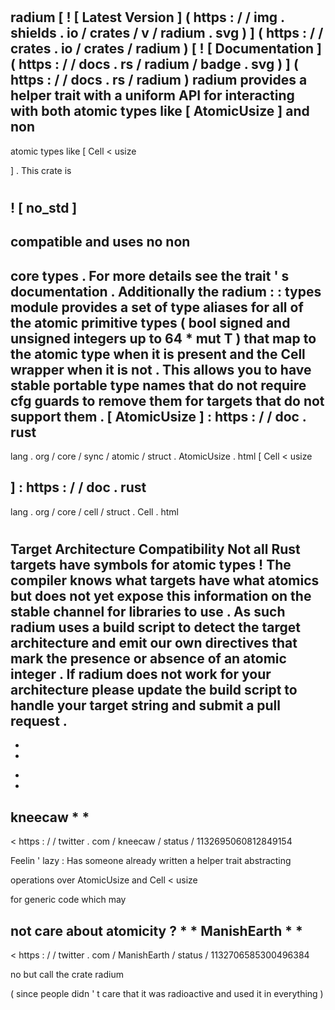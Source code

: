 #
radium
[
!
[
Latest
Version
]
(
https
:
/
/
img
.
shields
.
io
/
crates
/
v
/
radium
.
svg
)
]
(
https
:
/
/
crates
.
io
/
crates
/
radium
)
[
!
[
Documentation
]
(
https
:
/
/
docs
.
rs
/
radium
/
badge
.
svg
)
]
(
https
:
/
/
docs
.
rs
/
radium
)
radium
provides
a
helper
trait
with
a
uniform
API
for
interacting
with
both
atomic
types
like
[
AtomicUsize
]
and
non
-
atomic
types
like
[
Cell
<
usize
>
]
.
This
crate
is
#
!
[
no_std
]
-
compatible
and
uses
no
non
-
core
types
.
For
more
details
see
the
trait
'
s
documentation
.
Additionally
the
radium
:
:
types
module
provides
a
set
of
type
aliases
for
all
of
the
atomic
primitive
types
(
bool
signed
and
unsigned
integers
up
to
64
*
mut
T
)
that
map
to
the
atomic
type
when
it
is
present
and
the
Cell
wrapper
when
it
is
not
.
This
allows
you
to
have
stable
portable
type
names
that
do
not
require
cfg
guards
to
remove
them
for
targets
that
do
not
support
them
.
[
AtomicUsize
]
:
https
:
/
/
doc
.
rust
-
lang
.
org
/
core
/
sync
/
atomic
/
struct
.
AtomicUsize
.
html
[
Cell
<
usize
>
]
:
https
:
/
/
doc
.
rust
-
lang
.
org
/
core
/
cell
/
struct
.
Cell
.
html
#
#
Target
Architecture
Compatibility
Not
all
Rust
targets
have
symbols
for
atomic
types
!
The
compiler
knows
what
targets
have
what
atomics
but
does
not
yet
expose
this
information
on
the
stable
channel
for
libraries
to
use
.
As
such
radium
uses
a
build
script
to
detect
the
target
architecture
and
emit
our
own
directives
that
mark
the
presence
or
absence
of
an
atomic
integer
.
If
radium
does
not
work
for
your
architecture
please
update
the
build
script
to
handle
your
target
string
and
submit
a
pull
request
.
-
-
-
*
*
kneecaw
*
*
-
<
https
:
/
/
twitter
.
com
/
kneecaw
/
status
/
1132695060812849154
>
>
Feelin
'
lazy
:
Has
someone
already
written
a
helper
trait
abstracting
>
operations
over
AtomicUsize
and
Cell
<
usize
>
for
generic
code
which
may
>
not
care
about
atomicity
?
*
*
ManishEarth
*
*
-
<
https
:
/
/
twitter
.
com
/
ManishEarth
/
status
/
1132706585300496384
>
>
no
but
call
the
crate
radium
>
>
(
since
people
didn
'
t
care
that
it
was
radioactive
and
used
it
in
everything
)

